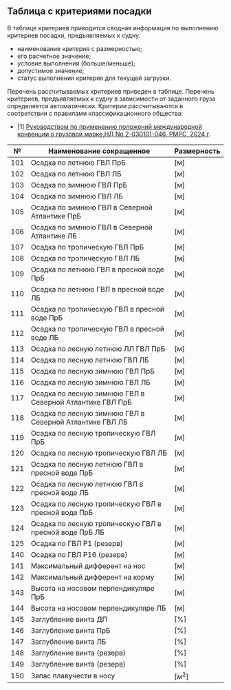 ## Таблица с критериями посадки
В таблице критериев приводится сводная информация по выполнению критериев посадки, предъявляемых к судну: 
- наименование критерия с размерностью;
- его расчетное значение;
- условие выполнения (больше/меньше);
- допустимое значение;
- статус выполнения критерия для текущей загрузки.
  
Перечень рассчитываемых критериев приведен в таблице. Перечень критериев, предъявляемых к судну в зависимости от заданного груза определяется автоматически. Критерии рассчитываются в соответствии с правилами классификационного общества:
- [1] [Руководством по применению положений международной конвенции о грузовой марке,НД No 2-030101-046, РМРС, 2024 г](/reference/ru/RMRS/Guidelines/ships_&_offshore_installations/2-030101-046_LL_66_88.pdf).

| №   | Наименование сокращенное                                 | Размерность |
| --- | -------------------------------------------------------- | ----------- |
| 101 | Осадка по летнюю ГВЛ ПрБ                                 | [м]         |
| 102 | Осадка по летнюю ГВЛ ЛБ                                  | [м]         |
| 103 | Осадка по зимнюю ГВЛ ПрБ                                 | [м]         |
| 104 | Осадка по зимнюю ГВЛ ЛБ                                  | [м]         |
| 105 | Осадка по зимнюю ГВЛ в Северной Атлантике ПрБ            | [м]         |
| 106 | Осадка по зимнюю ГВЛ в Северной Атлантике ЛБ             | [м]         |
| 107 | Осадка по тропическую ГВЛ ПрБ                            | [м]         |
| 108 | Осадка по тропическую ГВЛ ЛБ                             | [м]         |
| 109 | Осадка по летнюю ГВЛ в пресной воде ПрБ                  | [м]         |
| 110 | Осадка по летнюю ГВЛ в пресной воде ЛБ                   | [м]         |
| 111 | Осадка по тропическую ГВЛ в пресной воде ПрБ             | [м]         |
| 112 | Осадка по тропическую ГВЛ в пресной воде ЛБ              | [м]         |
| 113 | Осадка по лесную летнюю ЛЛ ГВЛ ПрБ                       | [м]         |
| 114 | Осадка по лесную летнюю ГВЛ ЛБ                           | [м]         |
| 115 | Осадка по лесную зимнюю ГВЛ ПрБ                          | [м]         |
| 116 | Осадка по лесную зимнюю ГВЛ ЛБ                           | [м]         |
| 117 | Осадка по лесную зимнюю ГВЛ в Северной Атлантике ГВЛ ПрБ | [м]         |
| 118 | Осадка по лесную зимнюю ГВЛ в Северной Атлантике ГВЛ ЛБ  | [м]         |
| 119 | Осадка по лесную тропическую ГВЛ ПрБ                     | [м]         |
| 120 | Осадка по лесную тропическую ГВЛ ЛБ                      | [м]         |
| 121 | Осадка по лесную летнюю ГВЛ в пресной воде ПрБ           | [м]         |
| 122 | Осадка по лесную летнюю ГВЛ в пресной воде ЛБ            | [м]         |
| 123 | Осадка по лесную тропическую ГВЛ в пресной воде ПрБ      | [м]         |
| 124 | Осадка по лесную тропическую ГВЛ в пресной воде ПрБ ЛБ   | [м]         |
| 125 | Осадка по ГВЛ Р1 (резерв)                                | [м]         |
| 140 | Осадка по ГВЛ Р16 (резерв)                               | [м]         |
| 141 | Максимальный дифферент на нос                            | [м]         |
| 142 | Максимальный дифферент на корму                          | [м]         |
| 143 | Высота на носовом перпендикуляре ПрБ                     | [м]         |
| 144 | Высота на носовом перпендикуляре ЛБ                      | [м]         |
| 145 | Заглубление винта ДП                                     | [%]         |
| 146 | Заглубление винта ПрБ                                    | [%]         |
| 147 | Заглубление винта ЛБ                                     | [%]         |
| 148 | Заглубление винта (резерв)                               | [%]         |
| 149 | Заглубление винта (резерв)                               | [%]         |
| 150 | Запас плавучести в носу                                  | $[м^2]$     |